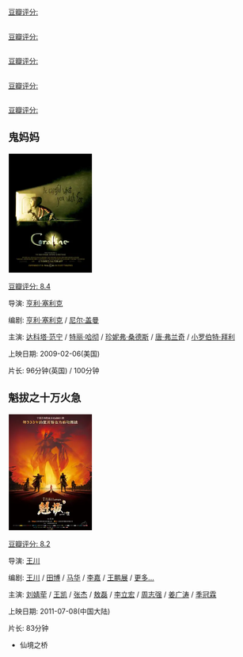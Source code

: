 ## 

[豆瓣评分: ]()

## 

[豆瓣评分: ]()

## 

[豆瓣评分: ]()

## 

[豆瓣评分: ]()

## 

[豆瓣评分: ]()



## 鬼妈妈

![image-20240512101533845](./tongqu/image-20240512101533845.png)

[豆瓣评分: 8.4](https://movie.douban.com/subject/1919245/)

导演: [亨利·塞利克](https://movie.douban.com/celebrity/1036655/)

编剧: [亨利·塞利克](https://movie.douban.com/celebrity/1036655/) / [尼尔·盖曼](https://movie.douban.com/celebrity/1040772/)

主演: [达科塔·范宁](https://movie.douban.com/celebrity/1013785/) / [特丽·哈彻](https://movie.douban.com/celebrity/1036367/) / [珍妮弗·桑德斯](https://movie.douban.com/celebrity/1010636/) / [唐·弗兰奇](https://movie.douban.com/celebrity/1027902/) / [小罗伯特·拜利](https://movie.douban.com/celebrity/1277695/)

上映日期: 2009-02-06(美国)

片长: 96分钟(英国) / 100分钟

## 魁拔之十万火急

![image-20240512101627656](./tongqu/image-20240512101627656.png)

[豆瓣评分: 8.2](https://movie.douban.com/subject/4812830/)

导演: [王川](https://movie.douban.com/celebrity/1319345/)

编剧: [王川](https://movie.douban.com/celebrity/1319345/) / [田博](https://movie.douban.com/celebrity/1315402/) / [马华](https://movie.douban.com/celebrity/1325482/) / [李嘉](https://movie.douban.com/celebrity/1437787/) / [王鹏展](https://movie.douban.com/celebrity/1325741/) / [更多...](javascript:;)

主演: [刘婧荦](https://movie.douban.com/celebrity/1322931/) / [王凯](https://movie.douban.com/celebrity/1325742/) / [张杰](https://movie.douban.com/celebrity/1320632/) / [敖磊](https://movie.douban.com/celebrity/1325739/) / [李立宏](https://movie.douban.com/celebrity/1320458/) / [周志强](https://movie.douban.com/celebrity/1320628/) / [姜广涛](https://movie.douban.com/celebrity/1317670/) / [季冠霖](https://movie.douban.com/celebrity/1317669/)

上映日期: 2011-07-08(中国大陆)

片长: 83分钟



- 仙境之桥